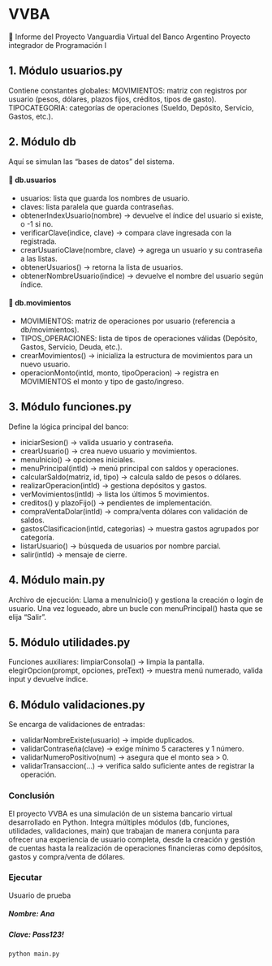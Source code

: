 # VVBA

📄 Informe del Proyecto
Vanguardia Virtual del Banco Argentino
Proyecto integrador de Programación I

## 1. Módulo usuarios.py

Contiene constantes globales:
MOVIMIENTOS: matriz con registros por usuario (pesos, dólares, plazos fijos, créditos, tipos de gasto).
TIPOCATEGORIA: categorías de operaciones (Sueldo, Depósito, Servicio, Gastos, etc.).

## 2. Módulo db

Aquí se simulan las “bases de datos” del sistema.

#### 📌 db.usuarios

- usuarios: lista que guarda los nombres de usuario.
- claves: lista paralela que guarda contraseñas.
- obtenerIndexUsuario(nombre) → devuelve el índice del usuario si existe, o -1 si no.
- verificarClave(indice, clave) → compara clave ingresada con la registrada.
- crearUsuarioClave(nombre, clave) → agrega un usuario y su contraseña a las listas.
- obtenerUsuarios() → retorna la lista de usuarios.
- obtenerNombreUsuario(indice) → devuelve el nombre del usuario según índice.

#### 📌 db.movimientos

- MOVIMIENTOS: matriz de operaciones por usuario (referencia a db/movimientos).
- TIPOS_OPERACIONES: lista de tipos de operaciones válidas (Depósito, Gastos, Servicio, Deuda, etc.).
- crearMovimientos() → inicializa la estructura de movimientos para un nuevo usuario.
- operacionMonto(intId, monto, tipoOperacion) → registra en MOVIMIENTOS el monto y tipo de gasto/ingreso.

## 3. Módulo funciones.py

Define la lógica principal del banco:

- iniciarSesion() → valida usuario y contraseña.
- crearUsuario() → crea nuevo usuario y movimientos.
- menuInicio() → opciones iniciales.
- menuPrincipal(intId) → menú principal con saldos y operaciones.
- calcularSaldo(matriz, id, tipo) → calcula saldo de pesos o dólares.
- realizarOperacion(intId) → gestiona depósitos y gastos.
- verMovimientos(intId) → lista los últimos 5 movimientos.
- creditos() y plazoFijo() → pendientes de implementación.
- compraVentaDolar(intId) → compra/venta dólares con validación de saldos.
- gastosClasificacion(intId, categorias) → muestra gastos agrupados por categoría.
- listarUsuario() → búsqueda de usuarios por nombre parcial.
- salir(intId) → mensaje de cierre.

## 4. Módulo main.py

Archivo de ejecución:
Llama a menuInicio() y gestiona la creación o login de usuario.
Una vez logueado, abre un bucle con menuPrincipal() hasta que se elija “Salir”.

## 5. Módulo utilidades.py

Funciones auxiliares:
limpiarConsola() → limpia la pantalla.
elegirOpcion(prompt, opciones, preText) → muestra menú numerado, valida input y devuelve índice.

## 6. Módulo validaciones.py

Se encarga de validaciones de entradas:

- validarNombreExiste(usuario) → impide duplicados.
- validarContraseña(clave) → exige mínimo 5 caracteres y 1 número.
- validarNumeroPositivo(num) → asegura que el monto sea > 0.
- validarTransaccion(...) → verifica saldo suficiente antes de registrar la operación.

### Conclusión

El proyecto VVBA es una simulación de un sistema bancario virtual desarrollado en Python.
Integra múltiples módulos (db, funciones, utilidades, validaciones, main) que trabajan de manera conjunta para ofrecer una experiencia de usuario completa, desde la creación y gestión de cuentas hasta la realización de operaciones financieras como depósitos, gastos y compra/venta de dólares.

### Ejecutar

Usuario de prueba

##### Nombre: Ana

##### Clave: Pass123!

```py
python main.py
```
